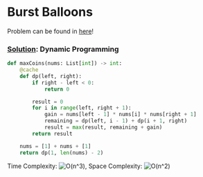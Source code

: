 # Burst Balloons

Problem can be found in [here](https://leetcode.com/problems/burst-balloons/)!

### [Solution](/Dynamic%20Programming/312-BurstBalloons/solution.py): Dynamic Programming

```python
def maxCoins(nums: List[int]) -> int:
    @cache
    def dp(left, right):
        if right - left < 0:
            return 0

        result = 0
        for i in range(left, right + 1):
            gain = nums[left - 1] * nums[i] * nums[right + 1]
            remaining = dp(left, i - 1) + dp(i + 1, right)
            result = max(result, remaining + gain)
        return result

    nums = [1] + nums + [1]
    return dp(1, len(nums) - 2)
```

Time Complexity: ![O(n^3)](<https://latex.codecogs.com/svg.image?\inline&space;O(n^3)>), Space Complexity: ![O(n^2)](<https://latex.codecogs.com/svg.image?\inline&space;O(n^2)>)
